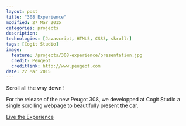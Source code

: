 ```yaml
---
layout: post
title: "308 Experience"
modified: 27 Mar 2015
categories: projects
description:
technologies: [Javascript, HTML5, CSS3, skrollr]
tags: [Cogit Studio]
image:
  feature: /projects/308-experience/presentation.jpg
  credit: Peugeot
  creditlink: http://www.peugeot.com
date: 22 Mar 2015
---
```


Scroll all the way down !

For the release of the new Peugot 308,  we developped at Cogit Studio a single
scrolling webpage to beautifully  present the car.


<a href="http://www.308experience.com/"><span class="btn">Live the Experience</span></a>

